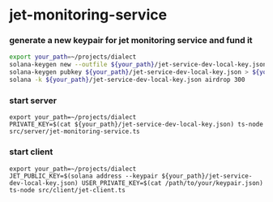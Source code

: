 # jet-monitoring-service

### generate a new keypair for jet monitoring service and fund it

```bash
export your_path=~/projects/dialect
solana-keygen new --outfile ${your_path}/jet-service-dev-local-key.json
solana-keygen pubkey ${your_path}/jet-service-dev-local-key.json > ${your_path}/jet-service-dev-local-key.pub
solana -k ${your_path}/jet-service-dev-local-key.json airdrop 300
```
### start server

```
export your_path=~/projects/dialect
PRIVATE_KEY=$(cat ${your_path}/jet-service-dev-local-key.json) ts-node src/server/jet-monitoring-service.ts
```

### start client

```
export your_path=~/projects/dialect
JET_PUBLIC_KEY=$(solana address --keypair ${your_path}/jet-service-dev-local-key.json) USER_PRIVATE_KEY=$(cat /path/to/your/keypair.json) ts-node src/client/jet-client.ts
```
